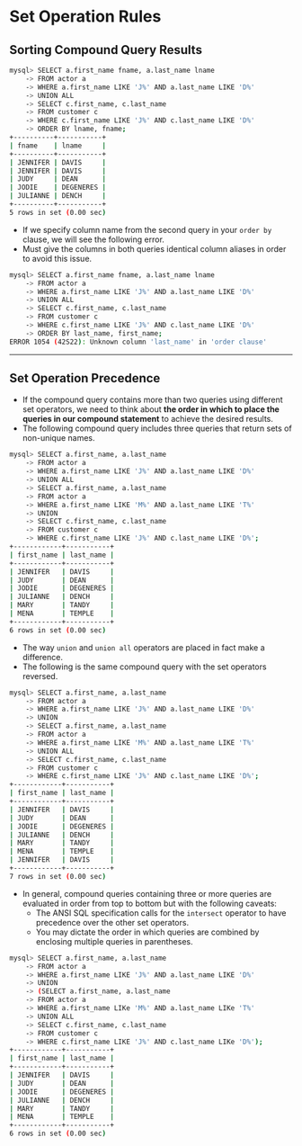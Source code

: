 # Set Operation Rules

## Sorting Compound Query Results

```bash
mysql> SELECT a.first_name fname, a.last_name lname
    -> FROM actor a
    -> WHERE a.first_name LIKE 'J%' AND a.last_name LIKE 'D%'
    -> UNION ALL
    -> SELECT c.first_name, c.last_name
    -> FROM customer c
    -> WHERE c.first_name LIKE 'J%' AND c.last_name LIKE 'D%'
    -> ORDER BY lname, fname;
+----------+-----------+
| fname    | lname     |
+----------+-----------+
| JENNIFER | DAVIS     |
| JENNIFER | DAVIS     |
| JUDY     | DEAN      |
| JODIE    | DEGENERES |
| JULIANNE | DENCH     |
+----------+-----------+
5 rows in set (0.00 sec)
```

- If we specify column name from the second query in your `order by` clause, we will see the following error.
- Must give the columns in both queries identical column aliases in order to avoid this issue.

```bash
mysql> SELECT a.first_name fname, a.last_name lname
    -> FROM actor a
    -> WHERE a.first_name LIKE 'J%' AND a.last_name LIKE 'D%'
    -> UNION ALL
    -> SELECT c.first_name, c.last_name
    -> FROM customer c
    -> WHERE c.first_name LIKE 'J%' AND c.last_name LIKE 'D%'
    -> ORDER BY last_name, first_name;
ERROR 1054 (42S22): Unknown column 'last_name' in 'order clause' 
```

---

## Set Operation Precedence

- If the compound query contains more than two queries using different set operators, we need to think about **the order in which to place the queries in our compound statement** to achieve the desired results.
- The following compound query includes three queries that return sets of non-unique names.

```bash
mysql> SELECT a.first_name, a.last_name
    -> FROM actor a
    -> WHERE a.first_name LIKE 'J%' AND a.last_name LIKE 'D%'
    -> UNION ALL
    -> SELECT a.first_name, a.last_name
    -> FROM actor a
    -> WHERE a.first_name LIKE 'M%' AND a.last_name LIKE 'T%'
    -> UNION
    -> SELECT c.first_name, c.last_name
    -> FROM customer c
    -> WHERE c.first_name LIKE 'J%' AND c.last_name LIKE 'D%';
+------------+-----------+
| first_name | last_name |
+------------+-----------+
| JENNIFER   | DAVIS     |
| JUDY       | DEAN      |
| JODIE      | DEGENERES |
| JULIANNE   | DENCH     |
| MARY       | TANDY     |
| MENA       | TEMPLE    |
+------------+-----------+
6 rows in set (0.00 sec)
```

- The way `union` and `union all` operators are placed in fact make a difference.
- The following is the same compound query with the set operators reversed.

```bash
mysql> SELECT a.first_name, a.last_name
    -> FROM actor a
    -> WHERE a.first_name LIKE 'J%' AND a.last_name LIKE 'D%'
    -> UNION
    -> SELECT a.first_name, a.last_name
    -> FROM actor a
    -> WHERE a.first_name LIKE 'M%' AND a.last_name LIKE 'T%'
    -> UNION ALL
    -> SELECT c.first_name, c.last_name
    -> FROM customer c
    -> WHERE c.first_name LIKE 'J%' AND c.last_name LIKE 'D%';
+------------+-----------+
| first_name | last_name |
+------------+-----------+
| JENNIFER   | DAVIS     |
| JUDY       | DEAN      |
| JODIE      | DEGENERES |
| JULIANNE   | DENCH     |
| MARY       | TANDY     |
| MENA       | TEMPLE    |
| JENNIFER   | DAVIS     |
+------------+-----------+
7 rows in set (0.00 sec)
```

- In general, compound queries containing three or more queries are evaluated in order from top to bottom but with the following caveats:
  - The ANSI SQL specification calls for the `intersect` operator to have precedence over the other set operators.
  - You may dictate the order in which queries are combined by enclosing multiple queries in parentheses.

```bash
mysql> SELECT a.first_name, a.last_name
    -> FROM actor a
    -> WHERE a.first_name LIKE 'J%' AND a.last_name LIKE 'D%'
    -> UNION
    -> (SELECT a.first_name, a.last_name
    -> FROM actor a
    -> WHERE a.first_name LIKe 'M%' AND a.last_name LIKe 'T%'
    -> UNION ALL
    -> SELECT c.first_name, c.last_name
    -> FROM customer c
    -> WHERE c.first_name LIKE 'J%' AND c.last_name LIKe 'D%');
+------------+-----------+
| first_name | last_name |
+------------+-----------+
| JENNIFER   | DAVIS     |
| JUDY       | DEAN      |
| JODIE      | DEGENERES |
| JULIANNE   | DENCH     |
| MARY       | TANDY     |
| MENA       | TEMPLE    |
+------------+-----------+
6 rows in set (0.00 sec)
```

